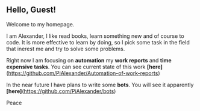 ## Hello, Guest!

Welcome to my homepage.

I am Alexander, I like read books, learn something new and of course to code.
It is more effective to learn by doing, so I pick some task in
the field that inerest me and try to solve some problems.

Right now I am focusing on __automation__ my __work reports__ and __time expensive tasks__.
You can see current state of this work __[here]__(https://github.com/PiAlexander/Automation-of-work-reports)

In the near future I have plans to write some __bots__.
You will see it apparently __[here]__(https://github.com/PiAlexander/bots)

Peace

